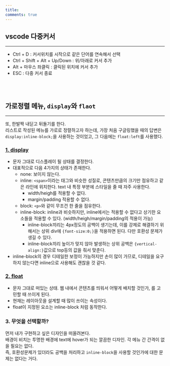 ```yaml
---
title: 
comments: true
---
```


## vscode 다중커서
---
- Ctrl + D : 커서위치를 시작으로 같은 단어를 연속해서 선택
- Ctrl + Shift + Alt + Up/Down : 위/아래로 커서 추가
- Alt + 마우스 좌클릭 : 클릭된 위치에 커서 추가
- ESC : 다중 커서 종료

<br>
<br>

## 가로정렬 메뉴, `display`와 `flaot`
---
또, 한발짝 내딛고 뒤돌기를 한다.  
리스트로 작성된 메뉴를 가로로 정렬하고자 하는데, 가장 처음 구글링했을 때의 답변은 `display:inline-block;`을 사용하는 것이었고, 그 다음에는 `float:left`를 사용했다.  

### [1. display](https://www.w3schools.com/cssref/pr_class_display.asp)
- 문자 그대로 디스플레이 될 상태를 결정한다. 
- 대표적으로 다음 4가지의 상태가 존재한다.
    - none: 보이지 않는다.
    - inline: `<span>`이라는 태그와 비슷한 성질로, 콘텐츠만큼의 크기만 점유하고 같은 라인에 위치한다. text 내 특정 부분에 스타일을 줄 때 자주 사용한다.
        - width/heigh를 적용할 수 없다.
        - margin/padding 적용할 수 없다.
    - block: `<p>`와 같이 무조건 한 줄을 점유한다.
    - inline-block: inline과 비슷하지만, inline에서는 적용할 수 없다고 상기한 요소들을 적용할 수 있다. (width/heigh/margin/padding의 적용이 가능)
        - inline-block끼리는 4px정도의 공백이 생기는데, 이를 강제로 해결하기 위해서는 상위 div에 `{font-size:0;}`을 적용하면 된다. 다만 호환성 문제가 생길 수 있다.
        - inline-block끼리 높이가 맞지 않아 발생하는 상위 공백은 `{vertical-align:}`값으로 top등의 값을 줘서 맞춘다.
- inline-block의 경우 디테일한 보정이 가능하지만 손이 많이 가므로, 디테일을 요구하지 않는다면 inline으로 사용해도 괜찮을 것 같다.

### [2. float](https://www.w3schools.com/cssref/pr_class_float.asp)
- 문자 그대로 떠있는 상태. 웹 내에서 콘텐츠를 띄워서 어떻게 배치할 것인가, 를 고민할 때 쓰이게 된다.
- 현재는 레이아웃을 설계할 때 많이 쓰이는 속성이다.
- float이 지정된 요소는 inline-block 처럼 동작한다.


### 3. 무엇을 선택할까?
먼저 내가 구현하고 싶은 디자인을 떠올려본다.  
배경이 비치는 투명한 배경에 text에 hover가 되는 깔끔한 디자인. 각 메뉴 간 간격이 없을 필요는 없다.  
즉, 호환성문제가 있더라도 공백을 처리하고 `inline-block`을 사용할 것인가에 대한 문제는 없다는 거다. 